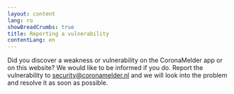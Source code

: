 ```yaml
---
layout: content
lang: ro
showBreadCrumbs: true
title: Reporting a vulnerability
contentLang: en
---
```

Did you discover a weakness or vulnerability on the CoronaMelder app or on this website? We would like to be informed if you do. Report the vulnerability to [security@coronamelder.nl](mailto:security@coronamelder.nl) and we will look into the problem and resolve it as soon as possible.
